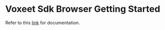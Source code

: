 # Voxeet Sdk Browser Getting Started

Refer to this [link](https://dolby.io/developers/interactivity-apis/client-sdk/getting-started/create-a-basic-audio-conference-application) for documentation. 
